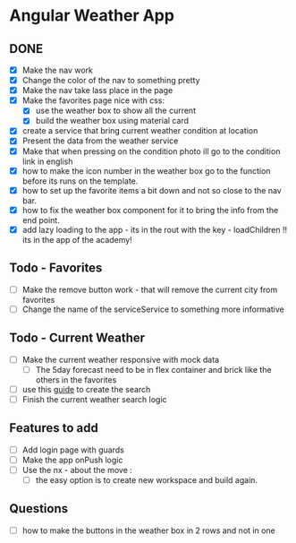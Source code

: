 # Angular Weather App

## DONE
- [x] Make the nav work
- [x] Change the color of the nav to something pretty
- [x] Make the nav take lass place in the page
- [x] Make the favorites page nice with css:
  - [x] use the weather box to show all the current
  - [x] build the weather box using material card
- [x] create a service that bring current weather condition at location 
- [x] Present the data from the weather service
- [x] Make that when pressing on the condition photo ill go to the condition link in english 
- [x] how to make the icon number in the weather box go to the function before its runs on the template.
- [x] how to set up the favorite items a bit down and not so close to the nav bar.
- [x] how to fix the weather box component for it to bring the info from the end point.
- [x] add lazy loading to the app - its in the rout with the key - loadChildren !! its in the app of the academy! 

## Todo - Favorites
- [ ] Make the remove button work - that will remove the current city from favorites
- [ ] Change the name of the serviceService to something more informative

## Todo - Current Weather
- [ ] Make the current weather responsive with mock data
  - [ ] The 5day forecast need to be in flex container and brick like the others in the favorites 
- [ ] use this [guide](https://learnsomethingquick.com/build-a-weather-app-with-angular/) to create the search
- [ ] Finish the current weather search logic

## Features to add 
- [ ] Add login page with guards 
- [ ] Make the app onPush logic 
- [ ] Use the nx - about the move :
  - [ ] the easy option is to create new workspace and build again. 

## Questions
- [ ] how to make the buttons in the weather box in 2 rows and not in one

